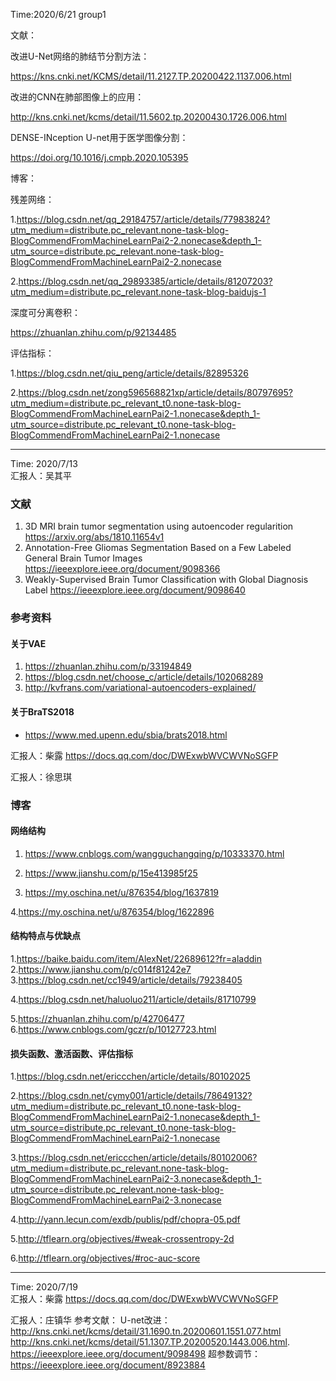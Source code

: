 
Time:2020/6/21
group1

文献：

改进U-Net网络的肺结节分割方法：

 https://kns.cnki.net/KCMS/detail/11.2127.TP.20200422.1137.006.html 

改进的CNN在肺部图像上的应用：

http://kns.cnki.net/kcms/detail/11.5602.tp.20200430.1726.006.html 

DENSE-INception U-net用于医学图像分割：

https://doi.org/10.1016/j.cmpb.2020.105395

博客：

残差网络：

1.https://blog.csdn.net/qq_29184757/article/details/77983824?utm_medium=distribute.pc_relevant.none-task-blog-BlogCommendFromMachineLearnPai2-2.nonecase&depth_1-utm_source=distribute.pc_relevant.none-task-blog-BlogCommendFromMachineLearnPai2-2.nonecase

2.https://blog.csdn.net/qq_29893385/article/details/81207203?utm_medium=distribute.pc_relevant.none-task-blog-baidujs-1

深度可分离卷积：

https://zhuanlan.zhihu.com/p/92134485

评估指标：

1.https://blog.csdn.net/qiu_peng/article/details/82895326

2.https://blog.csdn.net/zong596568821xp/article/details/80797695?utm_medium=distribute.pc_relevant_t0.none-task-blog-BlogCommendFromMachineLearnPai2-1.nonecase&depth_1-utm_source=distribute.pc_relevant_t0.none-task-blog-BlogCommendFromMachineLearnPai2-1.nonecase

---
Time: 2020/7/13  
汇报人：吴其平  
### 文献  
1. 3D MRI brain tumor segmentation using autoencoder regularition https://arxiv.org/abs/1810.11654v1  
2. Annotation-Free Gliomas Segmentation Based on a Few Labeled General Brain Tumor Images https://ieeexplore.ieee.org/document/9098366  
3. Weakly-Supervised Brain Tumor Classification with Global Diagnosis Label https://ieeexplore.ieee.org/document/9098640  

### 参考资料  
#### 关于VAE  
1. https://zhuanlan.zhihu.com/p/33194849  
2. https://blog.csdn.net/choose_c/article/details/102068289  
3. http://kvfrans.com/variational-autoencoders-explained/  
#### 关于BraTS2018
- https://www.med.upenn.edu/sbia/brats2018.html  

汇报人：柴露
https://docs.qq.com/doc/DWExwbWVCWVNoSGFP

汇报人：徐思琪 

### 博客
#### 网络结构
1. https://www.cnblogs.com/wangguchangqing/p/10333370.html
2. https://www.jianshu.com/p/15e413985f25

3. https://my.oschina.net/u/876354/blog/1637819

4.https://my.oschina.net/u/876354/blog/1622896 
#### 结构特点与优缺点
1.https://baike.baidu.com/item/AlexNet/22689612?fr=aladdin
2.https://www.jianshu.com/p/c014f81242e7
3.https://blog.csdn.net/cc1949/article/details/79238405

4.https://blog.csdn.net/haluoluo211/article/details/81710799

5.https://zhuanlan.zhihu.com/p/42706477
6.https://www.cnblogs.com/gczr/p/10127723.html
#### 损失函数、激活函数、评估指标
1.https://blog.csdn.net/ericcchen/article/details/80102025

2.https://blog.csdn.net/cymy001/article/details/78649132?utm_medium=distribute.pc_relevant_t0.none-task-blog-BlogCommendFromMachineLearnPai2-1.nonecase&depth_1-utm_source=distribute.pc_relevant_t0.none-task-blog-BlogCommendFromMachineLearnPai2-1.nonecase

3.https://blog.csdn.net/ericcchen/article/details/80102006?utm_medium=distribute.pc_relevant.none-task-blog-BlogCommendFromMachineLearnPai2-3.nonecase&depth_1-utm_source=distribute.pc_relevant.none-task-blog-BlogCommendFromMachineLearnPai2-3.nonecase

4.http://yann.lecun.com/exdb/publis/pdf/chopra-05.pdf

5.http://tflearn.org/objectives/#weak-crossentropy-2d

6.http://tflearn.org/objectives/#roc-auc-score

---
Time: 2020/7/19  
汇报人：柴露
https://docs.qq.com/doc/DWExwbWVCWVNoSGFP



汇报人：庄镇华
参考文献：
U-net改进：
http://kns.cnki.net/kcms/detail/31.1690.tn.20200601.1551.077.html
http://kns.cnki.net/kcms/detail/51.1307.TP.20200520.1443.006.html.
https://ieeexplore.ieee.org/document/9098498
超参数调节：
https://ieeexplore.ieee.org/document/8923884
